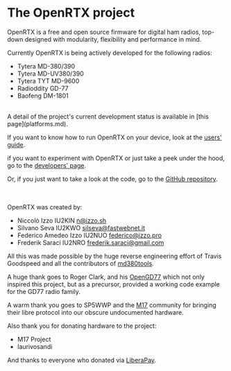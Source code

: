 # The OpenRTX project

OpenRTX is a free and open source firmware for digital ham radios, top-down designed with modularity, flexibility and performance in mind.

Currently OpenRTX is being actively developed for the following radios:

* Tytera MD-380/390
* Tytera MD-UV380/390
* Tytera TYT MD-9600
* Radioddity GD-77
* Baofeng DM-1801

<br>
A detail of the project's current development status is available in [this page](platforms.md).

If you want to know how to run OpenRTX on your device, look at the [users' guide](user_guide.md).

if you want to experiment with OpenRTX or just take a peek under the hood, go to the [developers' page](developers_guide.md).

Or, if you just want to take a look at the code, go to the [GitHub repository](https://github.com/OpenRTX/OpenRTX).

<br><br>
OpenRTX was created by:

* Niccolò Izzo IU2KIN n@izzo.sh
* Silvano Seva IU2KWO silseva@fastwebnet.it
* Federico Amedeo Izzo IU2NUO federico@izzo.pro
* Frederik Saraci IU2NRO frederik.saraci@gmail.com

All this was made possible by the huge reverse engineering effort of Travis Goodspeed and all the contributors of [md380tools](https://github.com/travisgoodspeed/md380tools).

A huge thank goes to Roger Clark, and his [OpenGD77](https://github.com/rogerclarkmelbourne/OpenGD77) which not only inspired this project, but as a precursor, provided a working code example for the GD77 radio family.

A warm thank you goes to SP5WWP and the [M17](https://m17project.org) community for bringing their libre protocol into our obscure undocumented hardware.

Also thank you for donating hardware to the project:
* M17 Project
* laurivosandi

And thanks to everyone who donated via [LiberaPay](https://liberapay.com/OpenRTX/donate).
